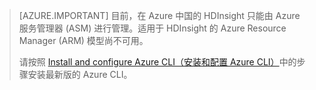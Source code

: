> [AZURE.IMPORTANT] 目前，在 Azure 中国的 HDInsight 只能由 Azure 服务管理器 (ASM) 进行管理。适用于 HDInsight 的 Azure Resource Manager (ARM) 模型尚不可用。<p>请按照 [Install and configure Azure CLI（安装和配置 Azure CLI）](/documentation/articles/xplat-cli-install)中的步骤安装最新版的 Azure CLI。



<!---HONumber=Mooncake_0530_2016-->